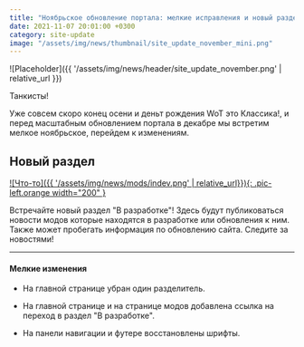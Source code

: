 ```yaml
---
title: "Ноябрьское обновление портала: мелкие исправления и новый раздел"
date: 2021-11-07 20:01:00 +0300
category: site-update
image: "/assets/img/news/thumbnail/site_update_november_mini.png"
---
```

<p style="display: none">Возрожденые шрифты и новый раздел.</p>

![Placeholder]({{ '/assets/img/news/header/site_update_november.png' | relative_url }})

Танкисты!

Уже совсем скоро конец осени и деньт рождения WoT это Классика!, и перед масштабным обновлением портала в декабре мы встретим мелкое ноябрьское, перейдем к изменениям.

## Новый раздел

[![Что-то]({{ '/assets/img/news/mods/indev.png' | relative_url}}){: .pic-left.orange width="200" }](/indev)

Встречайте новый раздел "В разработке"! Здесь будут публиковаться новости модов которые находятся в разработке или обновления к ним. Также может пробегать информация по обновлению сайта. Следите за новостями!

---

#### Мелкие изменения

- На главной странице убран один разделитель.

- На главной странице и на странице модов добавлена ссылка на переход в раздел "В разработке".

- На панели навигации и футере восстановлены шрифты.